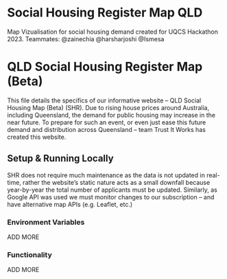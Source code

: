 # Social Housing Register Map QLD
Map Vizualisation for social housing demand created for UQCS Hackathon 2023. Teammates: @zainechia @harsharjoshi @Ismesa

# QLD Social Housing Register Map (Beta)

This file details the specifics of our informative website – QLD Social Housing Map (Beta) (SHR). Due to rising house prices around Australia, including Queensland, the demand for public housing may increase in the near future. To prepare for such an event, or even just ease this future demand and distribution across Queensland – team Trust It Works has created this website. 

## Setup & Running Locally

SHR does not require much maintenance as the data is not updated in real-time, rather the website’s static nature acts as a small downfall because year-by-year the total number of applicants must be updated. Similarly, as Google API was used we must monitor changes to our subscription – and have alternative map APIs (e.g. Leaflet, etc.)

### Environment Variables

ADD MORE

### Functionality

ADD MORE 

